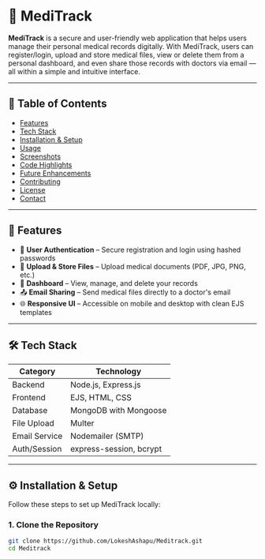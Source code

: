 # 🏥 MediTrack

**MediTrack** is a secure and user-friendly web application that helps users manage their personal medical records digitally. With MediTrack, users can register/login, upload and store medical files, view or delete them from a personal dashboard, and even share those records with doctors via email — all within a simple and intuitive interface.

---

## 📌 Table of Contents

- [Features](#features)
- [Tech Stack](#tech-stack)
- [Installation & Setup](#installation--setup)
- [Usage](#usage)
- [Screenshots](#screenshots)
- [Code Highlights](#code-highlights)
- [Future Enhancements](#future-enhancements)
- [Contributing](#contributing)
- [License](#license)
- [Contact](#contact)

---

## 🚀 Features

- 🔐 **User Authentication** – Secure registration and login using hashed passwords
- 📁 **Upload & Store Files** – Upload medical documents (PDF, JPG, PNG, etc.)
- 📂 **Dashboard** – View, manage, and delete your records
- 📤 **Email Sharing** – Send medical files directly to a doctor's email
- 🌐 **Responsive UI** – Accessible on mobile and desktop with clean EJS templates

---

## 🛠️ Tech Stack

| Category     | Technology              |
|--------------|--------------------------|
| Backend      | Node.js, Express.js      |
| Frontend     | EJS, HTML, CSS           |
| Database     | MongoDB with Mongoose    |
| File Upload  | Multer                   |
| Email Service| Nodemailer (SMTP)        |
| Auth/Session | express-session, bcrypt  |

---

## ⚙️ Installation & Setup

Follow these steps to set up MediTrack locally:

### 1. Clone the Repository

```bash
git clone https://github.com/LokeshAshapu/Meditrack.git
cd Meditrack
